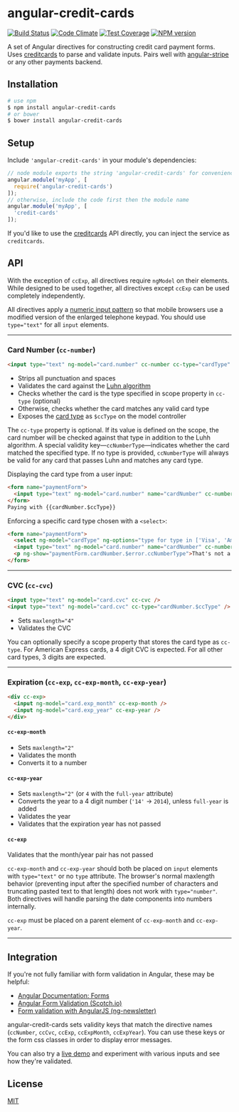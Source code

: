 angular-credit-cards
====================

[![Build Status](https://travis-ci.org/bendrucker/angular-credit-cards.svg?branch=master)](https://travis-ci.org/bendrucker/angular-credit-cards) [![Code Climate](https://codeclimate.com/github/bendrucker/angular-credit-cards/badges/gpa.svg)](https://codeclimate.com/github/bendrucker/angular-credit-cards) [![Test Coverage](https://codeclimate.com/github/bendrucker/angular-credit-cards/badges/coverage.svg)](https://codeclimate.com/github/bendrucker/angular-credit-cards) [![NPM version](https://badge.fury.io/js/angular-credit-cards.svg)](http://badge.fury.io/js/angular-credit-cards)

A set of Angular directives for constructing credit card payment forms. Uses [creditcards](https://www.npmjs.org/package/creditcards) to parse and validate inputs. Pairs well with [angular-stripe](https://www.npmjs.org/package/angular-stripe) or any other payments backend.

## Installation
```bash
# use npm
$ npm install angular-credit-cards
# or bower
$ bower install angular-credit-cards
```

## Setup

Include `'angular-credit-cards'` in your module's dependencies:

```js
// node module exports the string 'angular-credit-cards' for convenience
angular.module('myApp', [
  require('angular-credit-cards')
]);
// otherwise, include the code first then the module name
angular.module('myApp', [
  'credit-cards'
]);
```

If you'd like to use the [creditcards](https://www.npmjs.org/package/creditcards) API directly, you can inject the service as `creditcards`.

## API

With the exception of `ccExp`, all directives require `ngModel` on their elements. While designed to be used together, all directives except `ccExp` can be used completely independently. 

All directives apply a [numeric input pattern](http://bradfrostweb.com/blog/mobile/better-numerical-inputs-for-mobile-forms/) so that mobile browsers use a modified version of the enlarged telephone keypad. You should use `type="text"` for all `input` elements.

<hr>

### Card Number (`cc-number`)

```html
<input type="text" ng-model="card.number" cc-number cc-type="cardType" />
```

* Strips all punctuation and spaces
* Validates the card against the [Luhn algorithm](http://en.wikipedia.org/wiki/Luhn_algorithm)
* Checks whether the card is the type specified in scope property in `cc-type` (optional)
* Otherwise, checks whether the card matches any valid card type
* Exposes the [card type](https://github.com/bendrucker/creditcards/blob/master/README.md#cardtypenumber---string) as `$ccType` on the model controller

The `cc-type` property is optional. If its value is defined on the scope, the card number will be checked against that type in addition to the Luhh algorithm. A special validity key—`ccNumberType`—indicates whether the card matched the specified type. If no type is provided, `ccNumberType` will always be valid for any card that passes Luhn and matches any card type. 

Displaying the card type from a user input:

```html
<form name="paymentForm">
  <input type="text" ng-model="card.number" name="cardNumber" cc-number />
</form>
Paying with {{cardNumber.$ccType}}
```

Enforcing a specific card type chosen with a `<select>`:

```html
<form name="paymentForm">
  <select ng-model="cardType" ng-options="type for type in ['Visa', 'American Express', 'MasterCard']"></select>
  <input type="text" ng-model="card.number" name="cardNumber" cc-number cc-type="cardType" />
  <p ng-show="paymentForm.cardNumber.$error.ccNumberType">That's not a valid {{cardType}}</p>
</form>
```

<hr>

### CVC (`cc-cvc`)

```html
<input type="text" ng-model="card.cvc" cc-cvc />
<input type="text" ng-model="card.cvc" cc-type="cardNumber.$ccType" />
```

* Sets `maxlength="4"`
* Validates the CVC

You can optionally specify a scope property that stores the card type as `cc-type`. For American Express cards, a 4 digit CVC is expected. For all other card types, 3 digits are expected.

<hr>

### Expiration (`cc-exp`, `cc-exp-month`, `cc-exp-year`)

```html
<div cc-exp>
  <input ng-model="card.exp_month" cc-exp-month />
  <input ng-model="card.exp_year" cc-exp-year />
</div>
```

#### `cc-exp-month`

* Sets `maxlength="2"`
* Validates the month
* Converts it to a number

#### `cc-exp-year`

* Sets `maxlength="2"` (or `4` with the `full-year` attribute)
* Converts the year to a 4 digit number (`'14'` -> `2014`), unless `full-year` is added
* Validates the year
* Validates that the expiration year has not passed

#### `cc-exp`

Validates that the month/year pair has not passed

`cc-exp-month` and `cc-exp-year` should both be placed on `input` elements with `type="text"` or no `type` attribute. The browser's normal maxlength behavior (preventing input after the specified number of characters and truncating pasted text to that length) does not work with `type="number"`. Both directives will handle parsing the date components into numbers internally. 

`cc-exp` must be placed on a parent element of `cc-exp-month` and `cc-exp-year`.

<hr>

## Integration

If you're not fully familiar with form validation in Angular, these may be helpful:
* [Angular Documentation: Forms](https://docs.angularjs.org/guide/forms)
* [Angular Form Validation (Scotch.io)](http://scotch.io/tutorials/javascript/angularjs-form-validation)
* [Form validation with AngularJS (ng-newsletter)](http://www.ng-newsletter.com/posts/validations.html)

angular-credit-cards sets validity keys that match the directive names (`ccNumber`, `ccCvc`, `ccExp`, `ccExpMonth`, `ccExpYear`). You can use these keys or the form css classes in order to display error messages.

You can also try a [live demo](http://embed.plnkr.co/uE47aZ/preview) and experiment with various inputs and see how they're validated.

## License

[MIT](LICENSE)
